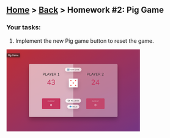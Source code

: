## [Home](../../../README.md) > [Back](../lesson.md) > Homework #2: Pig Game

### Your tasks:

1. Implement the new Pig game button to reset the game.

<img src="../execrise-2/img.png" width="350"/>
